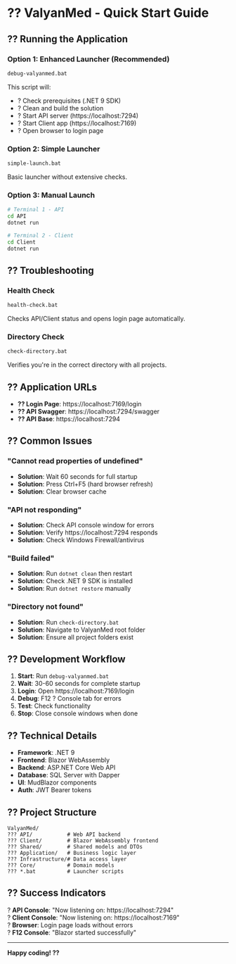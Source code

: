 # ?? ValyanMed - Quick Start Guide

## ?? Running the Application

### Option 1: Enhanced Launcher (Recommended)
```bash
debug-valyanmed.bat
```
This script will:
- ? Check prerequisites (.NET 9 SDK)
- ? Clean and build the solution
- ? Start API server (https://localhost:7294)
- ? Start Client app (https://localhost:7169)
- ? Open browser to login page

### Option 2: Simple Launcher
```bash
simple-launch.bat
```
Basic launcher without extensive checks.

### Option 3: Manual Launch
```bash
# Terminal 1 - API
cd API
dotnet run

# Terminal 2 - Client  
cd Client
dotnet run
```

## ?? Troubleshooting

### Health Check
```bash
health-check.bat
```
Checks API/Client status and opens login page automatically.

### Directory Check
```bash
check-directory.bat
```
Verifies you're in the correct directory with all projects.

## ?? Application URLs

- **?? Login Page**: https://localhost:7169/login
- **?? API Swagger**: https://localhost:7294/swagger  
- **?? API Base**: https://localhost:7294

## ?? Common Issues

### "Cannot read properties of undefined"
- **Solution**: Wait 60 seconds for full startup
- **Solution**: Press Ctrl+F5 (hard browser refresh)
- **Solution**: Clear browser cache

### "API not responding"  
- **Solution**: Check API console window for errors
- **Solution**: Verify https://localhost:7294 responds
- **Solution**: Check Windows Firewall/antivirus

### "Build failed"
- **Solution**: Run `dotnet clean` then restart
- **Solution**: Check .NET 9 SDK is installed
- **Solution**: Run `dotnet restore` manually

### "Directory not found"
- **Solution**: Run `check-directory.bat`
- **Solution**: Navigate to ValyanMed root folder
- **Solution**: Ensure all project folders exist

## ?? Development Workflow

1. **Start**: Run `debug-valyanmed.bat`
2. **Wait**: 30-60 seconds for complete startup  
3. **Login**: Open https://localhost:7169/login
4. **Debug**: F12 ? Console tab for errors
5. **Test**: Check functionality
6. **Stop**: Close console windows when done

## ?? Technical Details

- **Framework**: .NET 9
- **Frontend**: Blazor WebAssembly
- **Backend**: ASP.NET Core Web API
- **Database**: SQL Server with Dapper
- **UI**: MudBlazor components
- **Auth**: JWT Bearer tokens

## ?? Project Structure

```
ValyanMed/
??? API/           # Web API backend
??? Client/        # Blazor WebAssembly frontend  
??? Shared/        # Shared models and DTOs
??? Application/   # Business logic layer
??? Infrastructure/# Data access layer
??? Core/          # Domain models
??? *.bat          # Launcher scripts
```

## ?? Success Indicators

? **API Console**: "Now listening on: https://localhost:7294"  
? **Client Console**: "Now listening on: https://localhost:7169"  
? **Browser**: Login page loads without errors  
? **F12 Console**: "Blazor started successfully"

---

**Happy coding! ??**